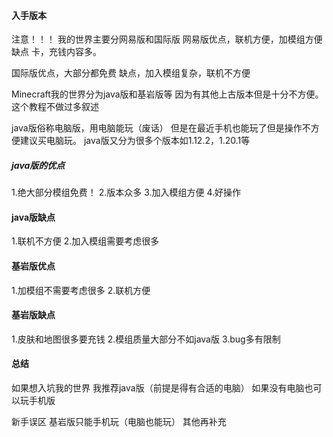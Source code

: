 #### 入手版本
注意！！！
我的世界主要分网易版和国际版
网易版优点，联机方便，加模组方便
缺点 卡，充钱内容多。

国际版优点，大部分都免费
缺点，加入模组复杂，联机不方便


Minecraft我的世界分为java版和基岩版等
因为有其他上古版本但是十分不方便。这个教程不做过多叙述

java版俗称电脑版，用电脑能玩（废话）
但是在最近手机也能玩了但是操作不方便建议买电脑玩。
java版又分为很多个版本如1.12.2，1.20.1等

##### java版的优点
1.绝大部分模组免费！
2.版本众多
3.加入模组方便
4.好操作

#### java版缺点

1.联机不方便
2.加入模组需要考虑很多

#### 基岩版优点

1.加模组不需要考虑很多
2.联机方便

#### 基岩版缺点

1.皮肤和地图很多要充钱
2.模组质量大部分不如java版
3.bug多有限制

#### 总结
如果想入坑我的世界
我推荐java版（前提是得有合适的电脑）
如果没有电脑也可以玩手机版

新手误区
基岩版只能手机玩（电脑也能玩）
其他再补充

